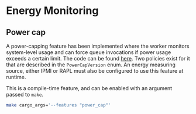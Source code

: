 # Energy Monitoring


## Power cap

A power-capping feature has been implemented where the worker monitors system-level usage and can force queue invocations if power usage exceeds a certain limit.
The code can be found [here](../iluvatar_worker_library/src/services/invocation/energy_limiter.rs).
Two policies exist for it that are described in the `PowerCapVersion` enum.
An energy measuring source, either IPMI or RAPL must also be configured to use this feature at runtime.

This is a compile-time feature, and can be enabled with an argument passed to `make`.

```bash
make cargo_args='--features "power_cap"'
```